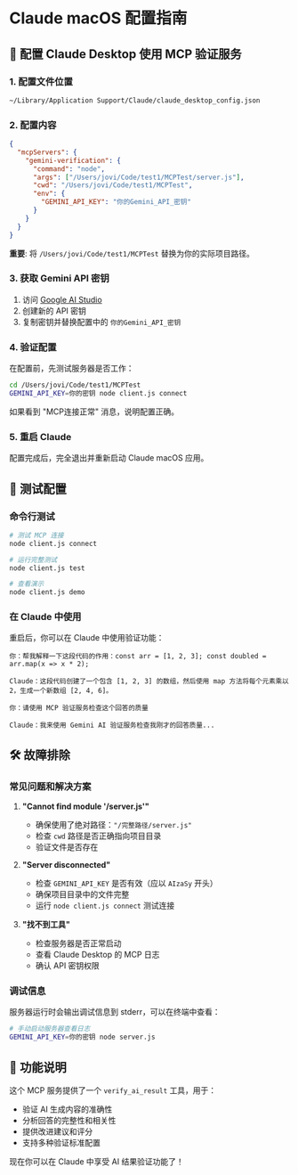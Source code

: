 # Claude macOS 配置指南

## 🔧 配置 Claude Desktop 使用 MCP 验证服务

### 1. 配置文件位置
```bash
~/Library/Application Support/Claude/claude_desktop_config.json
```

### 2. 配置内容
```json
{
  "mcpServers": {
    "gemini-verification": {
      "command": "node",
      "args": ["/Users/jovi/Code/test1/MCPTest/server.js"],
      "cwd": "/Users/jovi/Code/test1/MCPTest",
      "env": {
        "GEMINI_API_KEY": "你的Gemini_API_密钥"
      }
    }
  }
}
```

**重要**: 将 `/Users/jovi/Code/test1/MCPTest` 替换为你的实际项目路径。

### 3. 获取 Gemini API 密钥
1. 访问 [Google AI Studio](https://makersuite.google.com/app/apikey)
2. 创建新的 API 密钥
3. 复制密钥并替换配置中的 `你的Gemini_API_密钥`

### 4. 验证配置
在配置前，先测试服务器是否工作：
```bash
cd /Users/jovi/Code/test1/MCPTest
GEMINI_API_KEY=你的密钥 node client.js connect
```

如果看到 "MCP连接正常" 消息，说明配置正确。

### 5. 重启 Claude
配置完成后，完全退出并重新启动 Claude macOS 应用。

## 🧪 测试配置

### 命令行测试
```bash
# 测试 MCP 连接
node client.js connect

# 运行完整测试
node client.js test

# 查看演示
node client.js demo
```

### 在 Claude 中使用
重启后，你可以在 Claude 中使用验证功能：

```
你：帮我解释一下这段代码的作用：const arr = [1, 2, 3]; const doubled = arr.map(x => x * 2);

Claude：这段代码创建了一个包含 [1, 2, 3] 的数组，然后使用 map 方法将每个元素乘以 2，生成一个新数组 [2, 4, 6]。

你：请使用 MCP 验证服务检查这个回答的质量

Claude：我来使用 Gemini AI 验证服务检查我刚才的回答质量...
```

## 🛠️ 故障排除

### 常见问题和解决方案

1. **"Cannot find module '/server.js'"**
   - 确保使用了绝对路径：`"/完整路径/server.js"`
   - 检查 `cwd` 路径是否正确指向项目目录
   - 验证文件是否存在

2. **"Server disconnected"**
   - 检查 `GEMINI_API_KEY` 是否有效（应以 `AIzaSy` 开头）
   - 确保项目目录中的文件完整
   - 运行 `node client.js connect` 测试连接

3. **"找不到工具"**
   - 检查服务器是否正常启动
   - 查看 Claude Desktop 的 MCP 日志
   - 确认 API 密钥权限

### 调试信息
服务器运行时会输出调试信息到 stderr，可以在终端中查看：
```bash
# 手动启动服务器查看日志
GEMINI_API_KEY=你的密钥 node server.js
```

## 📝 功能说明

这个 MCP 服务提供了一个 `verify_ai_result` 工具，用于：
- 验证 AI 生成内容的准确性
- 分析回答的完整性和相关性
- 提供改进建议和评分
- 支持多种验证标准配置

现在你可以在 Claude 中享受 AI 结果验证功能了！